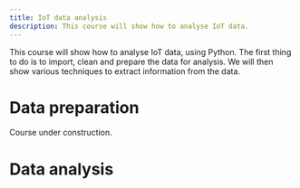 ```yaml
---
title: IoT data analysis
description: This course will show how to analyse IoT data.
---
```


This course will show how to analyse IoT data, using Python. The first thing to do is to import, clean and prepare the data for analysis. We will then show various techniques to extract information from the data. 

Data preparation
================

Course under construction.

Data analysis
=============

